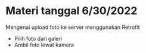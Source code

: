 # Materi tanggal 6/30/2022

Mengenai upload foto ke server menggunakan Retrofit
 - Pilih foto dari galeri
 - Ambil foto lewat kamera